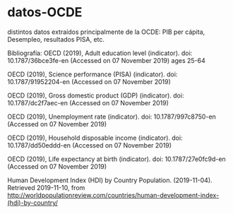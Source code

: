 # datos-OCDE
distintos datos extraídos principalmente de la OCDE: PIB per cápita, Desempleo, resultados PISA, etc. 


Bibliografía:
OECD (2019), Adult education level (indicator). doi: 10.1787/36bce3fe-en (Accessed on 07 November 2019)
ages 25-64

OECD (2019), Science performance (PISA) (indicator). doi: 10.1787/91952204-en (Accessed on 07 November 2019)

OECD (2019), Gross domestic product (GDP) (indicator). doi: 10.1787/dc2f7aec-en (Accessed on 07 November 2019)

OECD (2019), Unemployment rate (indicator). doi: 10.1787/997c8750-en (Accessed on 07 November 2019)

OECD (2019), Household disposable income (indicator). doi: 10.1787/dd50eddd-en (Accessed on 07 November 2019)

OECD (2019), Life expectancy at birth (indicator). doi: 10.1787/27e0fc9d-en (Accessed on 07 November 2019)

Human Development Index (HDI) by Country Population. (2019-11-04). Retrieved 2019-11-10, from http://worldpopulationreview.com/countries/human-development-index-(hdi)-by-country/
